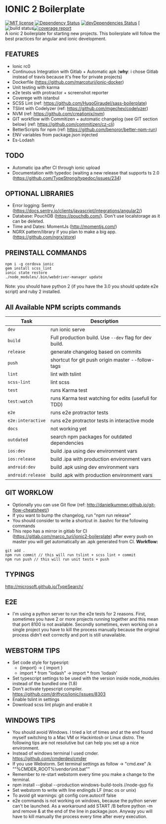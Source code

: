 # IONIC 2 Boilerplate
 [![MIT license](http://img.shields.io/badge/license-MIT-brightgreen.svg)](http://opensource.org/licenses/MIT) [![Dependency Status](https://david-dm.org/marcoturi/ionic2-boilerplate.svg)](https://david-dm.org/marcoturi/ionic2-boilerplate) [![devDependencies Status](https://david-dm.org/marcoturi/ionic2-boilerplate/dev-status.svg)](https://david-dm.org/marcoturi/ionic2-boilerplate?type=dev) [![build status](https://gitlab.com/marco_turi/ionic2-boilerplate/badges/master/build.svg)[![coverage report](https://gitlab.com/marco_turi/ionic2-boilerplate/badges/master/coverage.svg)](https://gitlab.com/marco_turi/ionic2-boilerplate/commits/master)
<br>A ionic 2 boilerplate for starting new projects. This boilerplate will follow the best practices for angular and ionic development.

## FEATURES
- Ionic rc0
- Continuous Integration with Gitlab + Automatic apk (**why**: i chose Gitlab instead of travis because it's free for private projects)
- Dockerfile (https://github.com/marcoturi/ionic-docker)
- Unit testing with karma
- e2e tests with protractor + screenshot reporter
- Coverege with istanbul
- SCSS Lint (ref: https://github.com/HugoGiraudel/sass-boilerplate)
- TSlint with Codelyzer (ref: https://github.com/mgechev/codelyzer)
- NVM (ref: https://github.com/creationix/nvm)
- GIT workflow with Commitizen + automatic changelog (see GIT section below) (ref: https://github.com/commitizen/cz-cli)
- BetterScripts for npm (ref: https://github.com/benoror/better-npm-run)
- ENV variables from package.json injected
- Es-Lodash

## TODO
- Automatic ipa after CI through ionic upload
- Documentation with typedoc (waiting a new release that supports ts 2.0 (https://github.com/TypeStrong/typedoc/issues/234)

## OPTIONAL LIBRARIES
- Error logging: Sentry (https://docs.sentry.io/clients/javascript/integrations/angular2/)
- Database: PouchDB (https://pouchdb.com/). Don't use localstorage as it can be deleted.
- Time and Dates: MomentJs (http://momentjs.com/)
- NGRX pattern/library if you plan to make a big app. (https://github.com/ngrx/store)

## PREINSTALL COMMANDS
```
npm i -g cordova ionic
gem install scss_lint
ionic state restore
./node_modules/.bin/webdriver-manager update
```
Note: you should have python 2 (if you have the 3.0 you should update e2e script) and ruby 2 installed.

## All Available NPM scripts commands

| Task              | Description                                            |
|-------------------|--------------------------------------------------------|
| `dev`             | run ionic serve                                        |
| `build`           | Full production build. Use `--dev` flag for dev build. |
| `release`         | generate changelog based on commits                    |
| `push`            | shortcut for git push origin master --follow-tags      |
| `lint`            | lint with tslint                                       |
| `scss-lint`       | lint scss                                              |
| `test`            | runs Karma test                                        |
| `test:watch`      | runs Karma test watching for edits (usefull for TDD)   |
| `e2e`             | runs e2e protractor tests                              |
| `e2e:interactive` | runs e2e protractor tests in interactive mode          |
| `docs`            | not working yet                                        |
| `outdated`        | search npm packages for outdated dependencies          |
| `ios:dev`         | build .ipa using dev environment vars                  |
| `ios:release`     | build .ipa with production environment vars            |
| `android:dev`     | build .apk using dev environment vars                  |
| `android:release` | build .apk with production environment vars            |

## GIT WORKLOW
- Optionally you can use Git flow (ref: http://danielkummer.github.io/git-flow-cheatsheet/)
- If you want to bump the changelog, run "npm run release"
- You should consider to write a shortcut in .bashrc for the following commands<br>
- This repo has a mirror in gitlab for CI (https://gitlab.com/marco_turi/ionic2-boilerplate) after every push on master you will get automatically an .apk generated from CI.
**Workflow:**<br>
```
git add .
npm run commit // this will run tslint + scss lint + commit
npm run push // this will run unit tests + push
```

## TYPINGS
http://microsoft.github.io/TypeSearch/

## E2E
- I'm using a python server to run the e2e tests for 2 reasons. First, sometimes you have 2 or more projects running together and this mean that port 8100 is not available. Secondly sometimes, even working on a single project you have to kill the process manually because the original process didn't exit correctly and port is still unavailable.

## WEBSTORM TIPS
- Set code style for typesript:
    - {import} -> { import }
    - import * from "lodash" -> import * from 'lodash'
- Set typescript settings to be used with the version inside node_modules instead of the bundled one (1.8)
- Don't activate typescript compiler. https://github.com/driftyco/ionic/issues/8303
- Enable tslint in settings
- Download scss lint plugin and enable it

## WINDOWS TIPS
- You should avoid Windows. I tried a lot of times and at the end found myself switching to a Mac VM or Hackintosh or Linux distro. The following tips are not resolutive but can help you set up a nice environment.
- Instead of windows terminal I used cmder. https://github.com/cmderdev/cmder
- If you use Webstorm. Set terminal settings as follow -> "cmd.exe" /k ""%CMDER_ROOT%\vendor\init.bat""
- Remember to re-start webstorm every time you make a change to the terminal.
- npm install --global --production windows-build-tools //node-gyp fix
- Set webstorm to write with line endingds LF (mac os or unix)
- To avoid git warnings: git config core.autocrlf false
- e2e commands is not working on windows, because the python server can't be launched. As a workaround add START /B before python -m and remove & at the end of the line in package.json. Anyway you will have to kill manually the process every time after every execution.
